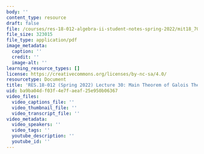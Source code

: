 ```yaml
---
body: ''
content_type: resource
draft: false
file: /courses/res-18-012-algebra-ii-student-notes-spring-2022/mit18_702s22_lec30.pdf
file_size: 323015
file_type: application/pdf
image_metadata:
  caption: ''
  credit: ''
  image-alt: ''
learning_resource_types: []
license: https://creativecommons.org/licenses/by-nc-sa/4.0/
resourcetype: Document
title: 'RES.18-012 (Spring 2022) Lecture 30: Main Theorem of Galois Theory'
uid: ba9ba04d-f03f-4e7f-aeaf-25e950b06367
video_files:
  video_captions_file: ''
  video_thumbnail_file: ''
  video_transcript_file: ''
video_metadata:
  video_speakers: ''
  video_tags: ''
  youtube_description: ''
  youtube_id: ''
---
```

